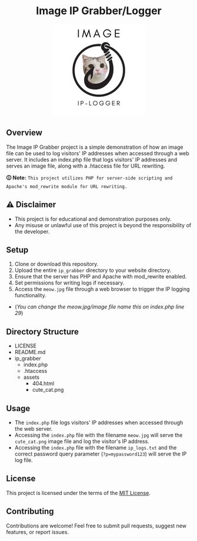 <h1 align="center">Image IP Grabber/Logger</h1>
<p align="center"><img height="250" width="250" src="https://raw.githubusercontent.com/haxinja/images/main/haxinja-IMAGE-ip-grabber.png"></p>

## Overview
The Image IP Grabber project is a simple demonstration of how an image file can be used to log visitors' IP addresses when accessed through a web server. It includes an index.php file that logs visitors' IP addresses and serves an image file, along with a .htaccess file for URL rewriting.

**🛈 Note:** ```This project utilizes PHP for server-side scripting and Apache's mod_rewrite module for URL rewriting.```

## ⚠️ Disclaimer
- This project is for educational and demonstration purposes only.
- Any misuse or unlawful use of this project is beyond the responsibility of the developer.

## Setup
1. Clone or download this repository.
2. Upload the entire `ip_grabber` directory to your website directory.
3. Ensure that the server has PHP and Apache with mod_rewrite enabled.
4. Set permissions for writing logs if necessary.
5. Access the `meow.jpg` file through a web browser to trigger the IP logging functionality.
- (_You can change the meow.jpg/image file name this on index.php line 29_)
## Directory Structure
- LICENSE
- README.md
- ip_grabber
  - index.php
  - .htaccess
  - assets
    - 404.html
    - cute_cat.png

## Usage
- The `index.php` file logs visitors' IP addresses when accessed through the web server.
- Accessing the `index.php` file with the filename `meow.jpg` will serve the `cute_cat.png` image file and log the visitor's IP address.
- Accessing the `index.php` file with the filename `ip_logs.txt` and the correct password query parameter (`?p=mypassword123`) will serve the IP log file.

## License
This project is licensed under the terms of the [MIT License](LICENSE).
## Contributing
Contributions are welcome! Feel free to submit pull requests, suggest new features, or report issues.
